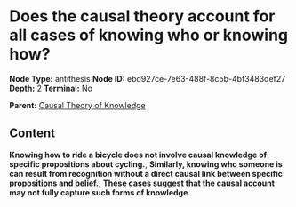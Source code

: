 # Does the causal theory account for all cases of knowing who or knowing how?

**Node Type:** antithesis
**Node ID:** ebd927ce-7e63-488f-8c5b-4bf3483def27
**Depth:** 2
**Terminal:** No

**Parent:** [Causal Theory of Knowledge](causal-theory-of-knowledge.md)

## Content

**Knowing how to ride a bicycle does not involve causal knowledge of specific propositions about cycling.**, **Similarly, knowing who someone is can result from recognition without a direct causal link between specific propositions and belief.**, **These cases suggest that the causal account may not fully capture such forms of knowledge.**
